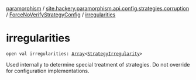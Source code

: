 [paramorphism](../../index.md) / [site.hackery.paramorphism.api.config.strategies.corruption](../index.md) / [ForceNoVerifyStrategyConfig](index.md) / [irregularities](./irregularities.md)

# irregularities

`open val irregularities: `[`Array`](https://kotlinlang.org/api/latest/jvm/stdlib/kotlin/-array/index.html)`<`[`StrategyIrregularity`](../../site.hackery.paramorphism.api.config/-strategy-irregularity.md)`>`

Used internally to determine special treatment of strategies. Do not override for configuration implementations.

